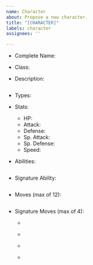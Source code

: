 ```yaml
---
name: Character
about: Propose a new character.
title: "[CHARACTER]"
labels: character
assignees: ''

---
```


- Complete Name: 

- Class: 

- Description:

    <!-- Character Description Here -->
    ```
    
    ```

- Types: 

- Stats:

  - HP: 
  - Attack: 
  - Defense: 
  - Sp. Attack: 
  - Sp. Defense: 
  - Speed: 

- Abilities:

    <!-- Abilities Name Here -->
    ```
    
    ```

- Signature Ability: 

    <!--Signature Ability Description Here-->
    ```
    
    ```

- Moves (max of 12):
    <!--Move Names Here-->
    ```
    
    ```

- Signature Moves (max of 4):

  - <!--Signature Move Name Here-->

    <!--Signature Move Description Here-->
    ```
    
    ```

  - <!--Signature Move Name Here-->

    <!--Signature Move Description Here-->
    ```
    
    ```

  - <!--Signature Move Name Here-->

    <!--Signature Move Description Here-->
    ```
    
    ```

  - <!--Signature Move Name Here-->

    <!--Signature Move Description Here-->
    ```
    
    ```

